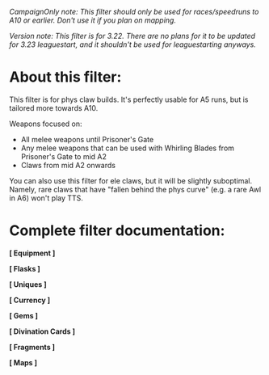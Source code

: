 *CampaignOnly note: This filter should only be used for races/speedruns to A10 or earlier. Don't use it if you plan on mapping.*

*Version note: This filter is for 3.22. There are no plans for it to be updated for 3.23 leaguestart, and it shouldn't be used for leaguestarting anyways.*

# About this filter:

This filter is for phys claw builds. It's perfectly usable for A5 runs, but is tailored more towards A10. 

Weapons focused on: 
- All melee weapons until Prisoner's Gate
- Any melee weapons that can be used with Whirling Blades from Prisoner's Gate to mid A2
- Claws from mid A2 onwards

You can also use this filter for ele claws, but it will be slightly suboptimal. Namely, rare claws that have "fallen behind the phys curve" (e.g. a rare Awl in A6) won't play TTS.

# Complete filter documentation:

**[ Equipment ]**

**[ Flasks ]**

**[ Uniques ]**

**[ Currency ]**

**[ Gems ]**

**[ Divination Cards ]**

**[ Fragments ]**

**[ Maps ]**